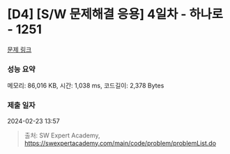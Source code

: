 # [D4] [S/W 문제해결 응용] 4일차 - 하나로 - 1251 

[문제 링크](https://swexpertacademy.com/main/code/problem/problemDetail.do?contestProbId=AV15StKqAQkCFAYD) 

### 성능 요약

메모리: 86,016 KB, 시간: 1,038 ms, 코드길이: 2,378 Bytes

### 제출 일자

2024-02-23 13:57



> 출처: SW Expert Academy, https://swexpertacademy.com/main/code/problem/problemList.do